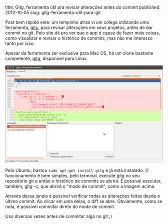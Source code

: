 title: Gitg, ferramenta útil pra revisar alterações antes do commit
published: 2012-10-05
slug: gitg-ferramenta-util-para-git

Post bem rápido este: um tempinho atrás vi um colega utilizando uma ferramenta,
[gitx](http://gitx.frim.nl/seeit.html), para revisar alterações em seus projetos,
antes de dar commit no git.
Pelo site dá pra ver que o app é capaz de fazer mais coisas, como visualizar
e revisar o histórico de commits, mas não me interesso tanto por isso.

Apesar da ferramenta ser exclusiva para Mac OS, há um clone bastante
competente, [gitg](https://github.com/jessevdk/gitg), disponível para Linux.

<img src="/static/imgs/gitg.c.png" alt="gitg -c" />

Pelo Ubuntu, bastou <code>sudo apt-get install gitg</code> e já está instalado. O
funcionamento é bem simples, pelo terminal, execute gitg no seu repositório
git e então o histórico de commits se abrirá. É possível executar, também,
gitg -c, que abrirá o "modo de commit", como a imagem acima.

Através dessa janela é possível verificar todas as alterações feitas desde o
último commit. Ao clicar em uma delas, o diff se abre. Obviamente, como se
nota, é possível commitar direto do modo de commit.

Uso diversas vezes antes de commitar algo no git ;)
